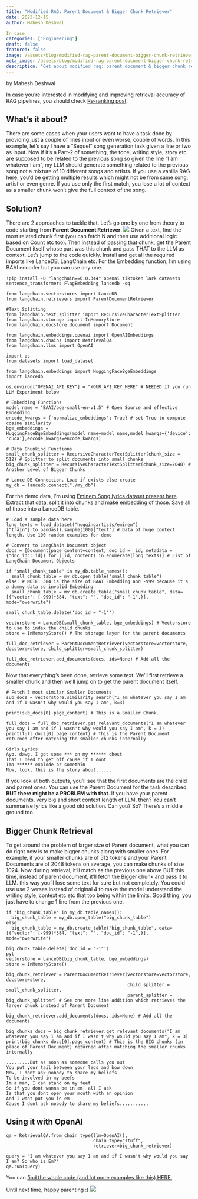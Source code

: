 ```yaml
---
title: "Modified RAG: Parent Document & Bigger Chunk Retriever"
date: 2023-12-15
author: Mahesh Deshwal

In case
categories: ["Engineering"]
draft: false
featured: false
image: /assets/blog/modified-rag-parent-document-bigger-chunk-retriever-62b3d1e79bc6/preview-image.png
meta_image: /assets/blog/modified-rag-parent-document-bigger-chunk-retriever-62b3d1e79bc6/preview-image.png
description: "Get about modified rag: parent document & bigger chunk retriever. Get practical steps, examples, and best practices you can use now."
---
```


by Mahesh Deshwal

In case you’re interested in modifying and improving retrieval accuracy of RAG pipelines, you should check [Re-ranking post](https://medium.com/p/cf6eaec6d544).

## What’s it about?

There are some cases when your users want to have a task done by providing just a couple of lines input or even worse, couple of words. In this example, let’s say I have a “Sequel” song generation task given a line or two as input. Now if it’s a Part-2 of something, the tone, writing style, story etc are supposed to be related to the previous song so given the line “I am whatever I am”, my LLM should generate something related to the previous song not a mixture of 10 different songs and artists. If you use a vanilla RAG here, you’d be getting multiple results which might not be from same song, artist or even genre. If you use only the first match, you lose a lot of context as a smaller chunk won’t give the full context of the song.

## Solution?

There are 2 approaches to tackle that. Let’s go one by one from theory to code starting from **Parent Document Retriever**.
![](https://miro.medium.com/v2/resize:fit:550/1*0JHJPrAuvalxOsywuNxJqg.jpeg)
Given a text, find the most related chunk first (you can fetch N and then use additional logic based on Count etc too). Then instead of passing that chunk, get the Parent Document itself whose part was this chunk and pass THAT to the LLM as context. Let’s jump to the code quickly. Install and get all the required imports like LanceDB, LangChain etc. For the Embedding function, I’m using BAAI encoder but you can use any one.

    !pip install -U "langchain==0.0.344" openai tiktoken lark datasets sentence_transformers FlagEmbedding lancedb -qq

    from langchain.vectorstores import LanceDB
    from langchain.retrievers import ParentDocumentRetriever

    #Text Splitting
    from langchain.text_splitter import RecursiveCharacterTextSplitter
    from langchain.storage import InMemoryStore
    from langchain.docstore.document import Document

    from langchain.embeddings.openai import OpenAIEmbeddings
    from langchain.chains import RetrievalQA
    from langchain.llms import OpenAI

    import os
    from datasets import load_dataset

    from langchain.embeddings import HuggingFaceBgeEmbeddings
    import lancedb

    os.environ["OPENAI_API_KEY"] = "YOUR_API_KEY_HERE" # NEEDED if you run LLM Experiment below

    # Embedding Functions
    model_name = "BAAI/bge-small-en-v1.5" # Open Source and effective Embedding
    encode_kwargs = {'normalize_embeddings': True} # set True to compute cosine similarity
    bge_embeddings = HuggingFaceBgeEmbeddings(model_name=model_name,model_kwargs={'device': 'cuda'},encode_kwargs=encode_kwargs)

    # Data Chunking Functions
    small_chunk_splitter = RecursiveCharacterTextSplitter(chunk_size = 512) # Splitter to split documents into small chunks
    big_chunk_splitter = RecursiveCharacterTextSplitter(chunk_size=2048) # Another Level of Bigger Chunks

    # Lance DB Connection. Load if exists else create
    my_db = lancedb.connect("./my_db")

For the demo data, I’m using [Eminem Song lyrics dataset present here](https://huggingface.co/huggingartists/eminem). Extract that data, split it into chunks and make embedding of those. Save all of those into a LanceDB table.

    # Load a sample data here
    long_texts = load_dataset("huggingartists/eminem")["train"].to_pandas().sample(100)["text"] # Data of huge context length. Use 100 random examples for demo

    # Convert to LangChain Document object
    docs = [Document(page_content=content, doc_id = _id, metadata = {"doc_id":_id}) for (_id, content) in enumerate(long_texts)] # List of LangChain Document Objects

    if "small_chunk_table" in my_db.table_names():
      small_chunk_table = my_db.open_table("small_chunk_table")
    else: # NOTE: 384 is the size of BAAI Embedding and -999 because it's a dummy data so invalid Embedding
      small_chunk_table = my_db.create_table("small_chunk_table", data=[{"vector": [-999]*384, "text": "", "doc_id": "-1",}], mode="overwrite")

    small_chunk_table.delete('doc_id = "-1"')

    vectorstore = LanceDB(small_chunk_table, bge_embeddings) # Vectorstore to use to index the child chunks
    store = InMemoryStore() # The storage layer for the parent documents

    full_doc_retriever = ParentDocumentRetriever(vectorstore=vectorstore, docstore=store, child_splitter=small_chunk_splitter)

    full_doc_retriever.add_documents(docs, ids=None) # Add all the documents

Now that everything’s been done, retrieve some text. We’ll first retrieve a smaller chunk and then we’ll jump on to get the parent document itself.

    # Fetch 3 most similar Smaller Documents
    sub_docs = vectorstore.similarity_search("I am whatever you say I am and if I wasn't why would you say I am", k=3)

    print(sub_docs[0].page_content) # This is a Smaller Chunk.

    full_docs = full_doc_retriever.get_relevant_documents("I am whatever you say I am and if I wasn't why would you say I am", k = 3)
    print(full_docs[0].page_content) # This is the Parent Document returned after matching the smaller chunks internally

    Girls Lyrics
    Ayo, dawg, I got some *** on my ****** chest
    That I need to get off cause if I dont
    Ima ****** explode or somethin
    Now, look, this is the story about......

If you look at both outputs, you’ll see that the first documents are the child and parent ones. You can use the Parent Document for the task described. **BUT there might be a PROBLEM with that**. If you have your parent documents, very big and short context length of LLM, then? You can’t summarise lyrics like a good old solution. Can you? So? There’s a middle ground too.

## Bigger Chunk Retrieval

To get around the problem of larger size of Parent document, what you can do right now is to make bigger chunks along with smaller ones. For example, if your smaller chunks are of 512 tokens and your Parent Documents are of 2048 tokens on average, you can make chunks of size 1024. Now during retrieval, it’ll match as the previous one above BUT this time, instead of parent document, it’ll fetch the Bigger chunk and pass it to LLM. this way you’ll lose some text for sure but not completely. You could use use 2 verses instead of original 4 to make the model understand the writing style, context etc etc that too being within the limits. Good thing, you just have to change 1 line from the previous one.

    if "big_chunk_table" in my_db.table_names():
      big_chunk_table = my_db.open_table("big_chunk_table")
    else:
      big_chunk_table = my_db.create_table("big_chunk_table", data=[{"vector": [-999]*384, "text": "", "doc_id": "-1",}], mode="overwrite")

    big_chunk_table.delete('doc_id = "-1"')
    pyt
    vectorstore = LanceDB(big_chunk_table, bge_embeddings)
    store = InMemoryStore()

    big_chunk_retriever = ParentDocumentRetriever(vectorstore=vectorstore, docstore=store,
                                                  child_splitter = small_chunk_splitter,
                                                  parent_splitter = big_chunk_splitter) # See one more line addition which retrieves the larger chunk instead of Parent Document

    big_chunk_retriever.add_documents(docs, ids=None) # Add all the documents

    big_chunks_docs = big_chunk_retriever.get_relevant_documents("I am whatever you say I am and if I wasn't why would you say I am", k = 3)
    print(big_chunks_docs[0].page_content) # This is the BIG chunks (in place of Parent Document) returned after matching the smaller chunks internally

    .........But as soon as someone calls you out
    You put your tail between your legs and bow down
    Now, I dont ask nobody to share my beliefs
    To be involved in my beefs
    Im a man, I can stand on my feet
    So if you dont wanna be in em, all I ask
    Is that you dont open your mouth with an opinion
    And I wont put you in em
    Cause I dont ask nobody to share my beliefs...........

## Using it with OpenAI

    qa = RetrievalQA.from_chain_type(llm=OpenAI(),
                                     chain_type="stuff",
                                     retriever=big_chunk_retriever)

    query = "I am whatever you say I am and if I wasn't why would you say I am? So who is Em?"
    qa.run(query)

You can [find the whole code (and lot more examples like this) HERE.](https://github.com/lancedb/vectordb-recipes#examples)

Until next time, happy parenting :)
![](https://miro.medium.com/v2/resize:fit:550/1*lkDfUDQXYMUsnje8fM331Q.jpeg)
